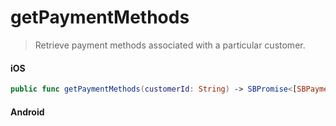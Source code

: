# getPaymentMethods

> Retrieve payment methods associated with a particular customer.

<!-- tabs:start -->

#### **iOS**

```swift
public func getPaymentMethods(customerId: String) -> SBPromise<[SBPaymentCard]>
```

#### **Android**

```kotlin
```

<!-- tabs:end -->